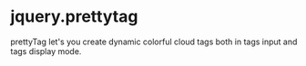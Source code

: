 # jquery.prettytag
prettyTag let's you create dynamic colorful cloud tags both in tags input and tags display mode. 
